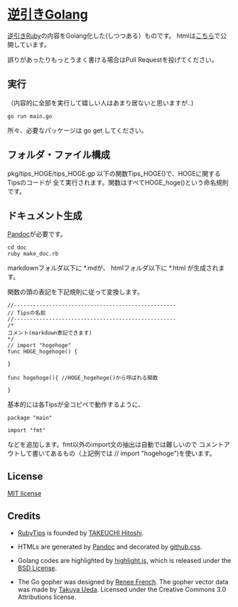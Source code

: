 # [逆引きGolang](http://ashitani.jp/golangtips)

[逆引きRuby](http://www.namaraii.com/rubytips)の内容をGolang化した(しつつある）ものです。
htmlは[こちら](http://ashitani.jp/golangtips)で公開しています。

誤りがあったりもっとうまく書ける場合はPull Requestを投げてください。

## 実行

（内容的に全部を実行して嬉しい人はあまり居ないと思いますが..)

```golang
go run main.go
```

所々、必要なパッケージは go get してください。

## フォルダ・ファイル構成

pkg/tips_HOGE/tips_HOGE.gp 以下の関数Tips_HOGE()で、HOGEに関するTipsのコードが
全て実行されます。関数はすべてHOGE_hoge()という命名規則です。

## ドキュメント生成

[Pandoc](http://pandoc.org)が必要です。

```
cd doc
ruby make_doc.rb
```

markdownフォルダ以下に \*.mdが、
htmlフォルダ以下に \*.html が生成されます。

関数の頭の表記を下記規則に従って変換します。


```golang
//---------------------------------------------------
// Tipsの名前
//---------------------------------------------------
/*
コメント(markdown表記できます)
*/
// import "hogehoge"
func HOGE_hogehoge() {
    
}

func hogehoge(){ //HOGE_hogehoge()から呼ばれる関数
    
}
```

基本的には各Tipsが全コピペで動作するように、

```golang
package "main"

import "fmt"
```
などを追加します。fmt以外のimport文の抽出は自動では難しいので
コメントアウトして書いてあるもの（上記例では // import "hogehoge")を使います。

## License

[MIT license](LICENSE)

## Credits

- [RubyTips](http://www.namaraii.com/rubytips) is founded by [TAKEUCHI Hitoshi](http://www.namaraii.com/).

- HTMLs are generated by [Pandoc](http://pandoc.org/) and decorated by [github.css](https://gist.github.com/andyferra/2554919).
- Golang codes are highlighted by [highlight.js](https://highlightjs.org/),
which is released under the [BSD License](./LICENSE.highlightjs.txt).

- The Go gopher was designed by [Renee French](http://reneefrench.blogspot.com/).
The gopher vector data was made by [Takuya Ueda](http://u.hinoichi.net). 
Licensed under the Creative Commons 3.0 Attributions license.
